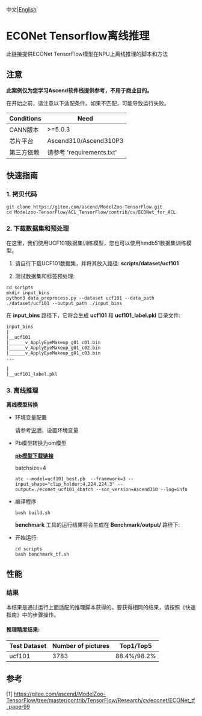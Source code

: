 中文|[English](README_EN.md)

# ECONet Tensorflow离线推理

此链接提供ECONet TensorFlow模型在NPU上离线推理的脚本和方法

## 注意
**此案例仅为您学习Ascend软件栈提供参考，不用于商业目的。**

在开始之前，请注意以下适配条件。如果不匹配，可能导致运行失败。

| Conditions | Need |
| --- | --- |
| CANN版本 | >=5.0.3 |
| 芯片平台| Ascend310/Ascend310P3 |
| 第三方依赖| 请参考 'requirements.txt' |

## 快速指南

### 1. 拷贝代码

```shell
git clone https://gitee.com/ascend/ModelZoo-TensorFlow.git
cd Modelzoo-TensorFlow/ACL_TensorFlow/contrib/cv/ECONet_for_ACL
```

### 2. 下载数据集和预处理

在这里，我们使用UCF101数据集训练模型，您也可以使用hmdb51数据集训练模型。

1. 请自行下载UCF101数据集，并将其放入路径: **scripts/dataset/ucf101**

2. 测试数据集和标签预处理:
```
cd scripts
mkdir input_bins
python3 data_preprocess.py --dataset ucf101 --data_path ./dataset/ucf101 --output_path ./input_bins
```
在 **input_bins** 路径下，它将会生成 **ucf101** 和 **ucf101_label.pkl** 目录文件:
```
input_bins
|
|__ucf101
|______v_ApplyEyeMakeup_g01_c01.bin
|______v_ApplyEyeMakeup_g01_c02.bin
|______v_ApplyEyeMakeup_g01_c03.bin
...

|
|__ucf101_label.pkl

```

### 3. 离线推理

**离线模型转换**

- 环境变量配置

  请参考[说明](https://gitee.com/ascend/ModelZoo-TensorFlow/wikis/02.%E7%A6%BB%E7%BA%BF%E6%8E%A8%E7%90%86%E6%A1%88%E4%BE%8B/Ascend%E5%B9%B3%E5%8F%B0%E6%8E%A8%E7%90%86%E7%8E%AF%E5%A2%83%E5%8F%98%E9%87%8F%E8%AE%BE%E7%BD%AE?sort_id=6458719)，设置环境变量

- Pb模型转换为om模型

  [**pb模型下载链接**](https://obs-9be7.obs.cn-east-2.myhuaweicloud.com/006_train_backup/econet/ECONet_tf_paper99/scripts/ucf101_best.pb)
  
  batchsize=4

  ```
  atc --model=ucf101_best.pb  --framework=3 --input_shape="clip_holder:4,224,224,3" --output=./econet_ucf101_4batch --soc_version=Ascend310 --log=info
  ```

- 编译程序

  ```
  bash build.sh
  ```
  **benchmark** 工具的运行结果将会生成在 **Benchmark/output/** 路径下:

- 开始运行:

  ```
  cd scripts
  bash benchmark_tf.sh
  ```



## 性能

### 结果

本结果是通过运行上面适配的推理脚本获得的。要获得相同的结果，请按照《快速指南》中的步骤操作。

#### 推理精度结果:

| Test Dataset | Number of pictures | Top1/Top5 |
|--------------|-------------------|-------------------|
| ucf101          | 3783             | 88.4%/98.2%             |

## 参考
[1] https://gitee.com/ascend/ModelZoo-TensorFlow/tree/master/contrib/TensorFlow/Research/cv/econet/ECONet_tf_paper99
